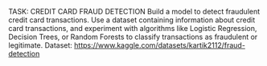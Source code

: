 TASK: CREDIT CARD FRAUD DETECTION
Build a model to detect fraudulent credit card transactions. Use a dataset containing information about credit card transactions, and experiment with algorithms like Logistic Regression, Decision Trees, or Random Forests to classify transactions as fraudulent or legitimate.
Dataset: https://www.kaggle.com/datasets/kartik2112/fraud-detection

